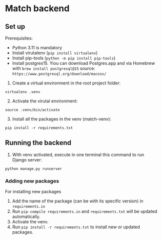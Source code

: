 # Match backend

## Set up

Prerequisites:
- Python 3.11 is mandatory
- Install virutalenv (`pip install virtualenv`)
- Install pip-tools (`python -m pip install pip-tools`)
- Install postgres15. Yiou can download Postgres.app and via Homebrew with `brew install postgresql@15` source: `https://www.postgresql.org/download/macosx/`

1) Create a virtual environment in the root project folder:

```virtualenv .venv```

2) Activate the virutal environment:

```source .venv/bin/activate```

3) Install all the packages in the venv (match-venv):

```pip install -r requirements.txt```

## Running the backend

1) With venv activated, execute in one terminal this command to run Django server:

```python manage.py runserver```


### Adding new packages

For installing new packages

1) Add the name of the package (can be with its specific version) in `requirements.in`
2) Run `pip-compile requirements.in` and `requirements.txt` will be updated automatically.
3) Activate the venv.
4) Run `pip install -r requirements.txt` to install new or updated packages.
